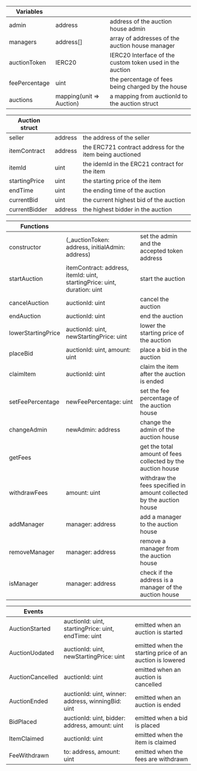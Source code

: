| Variables     |                          |                                                          |
| ------------- | ------------------------ | -------------------------------------------------------- |
| admin         | address                  | address of the auction house admin                       |
| managers      | address[]                | array of addresses of the auction house manager          |
| auctionToken  | IERC20                   | IERC20 Interface of the custom token used in the auction |
| feePercentage | uint                     | the percentage of fees being charged by the house        |
| auctions      | mapping(unit => Auction) | a mapping from auctionId to the auction struct           |

| Auction struct |         |                                                          |
| -------------- | ------- | -------------------------------------------------------- |
| seller         | address | the address of the seller                                |
| itemContract   | address | the ERC721 contract address for the item being auctioned |
| itemId         | uint    | the idemId in the ERC21 contract for the item            |
| startingPrice  | uint    | the starting price of the item                           |
| endTime        | uint    | the ending time of the auction                           |
| currentBid     | uint    | the current highest bid of the auction                   |
| currentBidder  | address | the highest bidder in the auction                        |

| Functions    |                                                                          |                                              |
| ------------ | ------------------------------------------------------------------------ | -------------------------------------------- |
| constructor  | (\_auctionToken: address, initialAdmin: address)                         | set the admin and the accepted token address |
| startAuction | itemContract: address, itemId: uint, startingPrice: uint, duration: uint | start the auction                            |
| cancelAuction| auctionId: uint                                                           | cancel the auction                           |
| endAuction   | auctionId: uint                                                           | end the auction                              |\
| lowerStartingPrice | auctionId: uint, newStartingPrice: uint | lower the starting price of the auction |
| placeBid     | auctionId: uint, amount: uint | place a bid in the auction |
| claimItem    | auctionId: uint | claim the item after the auction is ended |
| setFeePercentage | newFeePercentage: uint | set the fee percentage of the auction house |
| changeAdmin  | newAdmin: address | change the admin of the auction house |
| getFees | | get the total amount of fees collected by the auction house |
| withdrawFees | amount: uint | withdraw the fees specified in amount collected by the auction house |
| addManager | manager: address | add a manager to the auction house |
| removeManager | manager: address | remove a manager from the auction house |
| isManager | manager: address | check if the address is a manager of the auction house |

| Events | | |
| ------ | ------- | -------------------------------------------------------- |
| AuctionStarted | auctionId: uint, startingPrice: uint, endTime: uint | emitted when an auction is started |
| AuctionUodated | auctionId: uint, newStartingPrice: uint | emitted when the starting price of an auction is lowered |
| AuctionCancelled | auctionId: uint | emitted when an auction is cancelled |
| AuctionEnded | auctionId: uint, winner: address, winningBid: uint | emitted when an auction is ended |
| BidPlaced | auctionId: uint, bidder: address, amount: uint | emitted when a bid is placed |
| ItemClaimed | auctionId: uint| emitted when the item is claimed |
| FeeWithdrawn | to: address, amount: uint | emitted when the fees are withdrawn |
